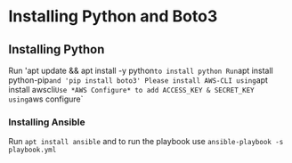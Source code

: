 # Installing Python and Boto3

## Installing Python

Run 'apt update && apt install -y python` to install python
Run `apt install python-pip` and 'pip install boto3'
Please install AWS-CLI using `apt install awscli`
Use *AWS Configure* to add ACCESS_KEY & SECRET_KEY using `aws configure`

### Installing Ansible

Run `apt install ansible` and to run the playbook use `ansible-playbook -s playbook.yml`

